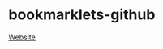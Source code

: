 # bookmarklets-github

<a href="https://julian-morales-unad.github.io/bookmarklets-github/">Website</a>